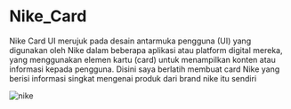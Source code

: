 # Nike_Card
Nike Card UI merujuk pada desain antarmuka pengguna (UI) yang digunakan oleh Nike dalam beberapa aplikasi atau platform digital mereka, yang menggunakan elemen kartu (card) untuk menampilkan konten atau informasi kepada pengguna. Disini saya berlatih membuat card Nike yang berisi informasi singkat mengenai produk dari brand nike itu sendiri


![nike](https://github.com/AmosUyai/Nike_Card/assets/124533440/9e5c3424-cf52-4c24-a9a9-01c4d90503fd)
